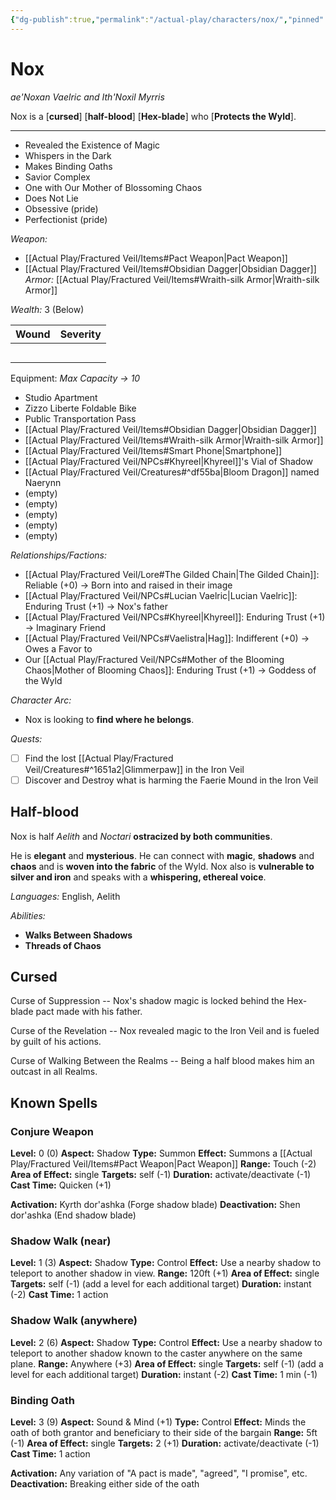 ```yaml
---
{"dg-publish":true,"permalink":"/actual-play/characters/nox/","pinned":true}
---
```


# Nox
_ae'Noxan Vaelric and Ith'Noxil Myrris_

Nox is a \[**cursed**] \[**half-blood**] \[**Hex-blade**] who \[**Protects the Wyld**].

***
* Revealed the Existence of Magic
* Whispers in the Dark
* Makes Binding Oaths
* Savior Complex
* One with Our Mother of Blossoming Chaos
* Does Not Lie
* Obsessive (pride)
* Perfectionist (pride)

_Weapon:_ 
* [[Actual Play/Fractured Veil/Items#Pact Weapon\|Pact Weapon]]
* [[Actual Play/Fractured Veil/Items#Obsidian Dagger\|Obsidian Dagger]]
_Armor:_ [[Actual Play/Fractured Veil/Items#Wraith-silk Armor\|Wraith-silk Armor]]

_Wealth:_ 3 (Below)

| Wound | Severity |
| ----- | -------- |
|       |          |
|       |          |
|       |          |
|       |          |
|       |          |

Equipment: _Max Capacity → 10_
* Studio Apartment
* Zizzo Liberte Foldable Bike
* Public Transportation Pass
* [[Actual Play/Fractured Veil/Items#Obsidian Dagger\|Obsidian Dagger]]
* [[Actual Play/Fractured Veil/Items#Wraith-silk Armor\|Wraith-silk Armor]]
* [[Actual Play/Fractured Veil/Items#Smart Phone\|Smartphone]]
* [[Actual Play/Fractured Veil/NPCs#Khyreel\|Khyreel]]'s Vial of Shadow
* [[Actual Play/Fractured Veil/Creatures#^df55ba\|Bloom Dragon]] named Naerynn
* (empty)
* (empty)
* (empty)
* (empty)
* (empty)

_Relationships/Factions:_
* [[Actual Play/Fractured Veil/Lore#The Gilded Chain\|The Gilded Chain]]: Reliable (+0) → Born into and raised in their image
* [[Actual Play/Fractured Veil/NPCs#Lucian Vaelric\|Lucian Vaelric]]: Enduring Trust (+1) → Nox's father
* [[Actual Play/Fractured Veil/NPCs#Khyreel\|Khyreel]]: Enduring Trust (+1) → Imaginary Friend
* [[Actual Play/Fractured Veil/NPCs#Vaelistra\|Hag]]: Indifferent (+0) → Owes a Favor to 
* Our [[Actual Play/Fractured Veil/NPCs#Mother of the Blooming Chaos\|Mother of Blooming Chaos]]: Enduring Trust (+1) → Goddess of the Wyld

_Character Arc:_
* Nox is looking to **find where he belongs**.

_Quests:_
- [ ] Find the lost [[Actual Play/Fractured Veil/Creatures#^1651a2\|Glimmerpaw]] in the Iron Veil
- [ ] Discover and Destroy what is harming the Faerie Mound in the Iron Veil

## Half-blood
Nox is half _Aelith_ and _Noctari_ **ostracized by both communities**. 

He is **elegant** and **mysterious**. He can connect with **magic**, **shadows** and **chaos** and is **woven into the fabric** of the Wyld. Nox also is **vulnerable to silver and iron** and speaks with a **whispering, ethereal voice**.

_Languages:_ English, Aelith

_Abilities:_
* **Walks Between Shadows**
* **Threads of Chaos**

## Cursed

Curse of Suppression -- Nox's shadow magic is locked behind the Hex-blade pact made with his father.

Curse of the Revelation -- Nox revealed magic to the Iron Veil and is fueled by guilt of his actions.

Curse of Walking Between the Realms -- Being a half blood makes him an outcast in all Realms.

## Known Spells

### Conjure Weapon

**Level:** 0 (0)
**Aspect:** Shadow
**Type:** Summon
**Effect:** Summons a [[Actual Play/Fractured Veil/Items#Pact Weapon\|Pact Weapon]]
**Range:** Touch (-2)
**Area of Effect:** single
**Targets:**  self (-1)
**Duration:** activate/deactivate (-1)
**Cast Time:** Quicken (+1)

**Activation:** Kyrth dor'ashka (Forge shadow blade)
**Deactivation:** Shen dor'ashka (End shadow blade)

### Shadow Walk (near)

**Level:** 1 (3)
**Aspect:** Shadow
**Type:** Control
**Effect:** Use a nearby shadow to teleport to another shadow in view.
**Range:** 120ft (+1) 
**Area of Effect:** single
**Targets:** self (-1) (add a level for each additional target)
**Duration:** instant (-2)
**Cast Time:** 1 action

### Shadow Walk (anywhere)

**Level:** 2 (6)
**Aspect:** Shadow
**Type:** Control
**Effect:** Use a nearby shadow to teleport to another shadow known to the caster anywhere on the same plane.
**Range:** Anywhere (+3) 
**Area of Effect:** single
**Targets:** self (-1) (add a level for each additional target)
**Duration:** instant (-2)
**Cast Time:** 1 min (-1)

### Binding Oath

**Level:** 3 (9)
**Aspect:** Sound & Mind (+1)
**Type:** Control
**Effect:** Minds the oath of both grantor and beneficiary to their side of the bargain
**Range:** 5ft (-1)
**Area of Effect:** single
**Targets:** 2 (+1)
**Duration:** activate/deactivate (-1)
**Cast Time:** 1 action

**Activation:** Any variation of "A pact is made", "agreed", "I promise", etc.
**Deactivation:** Breaking either side of the oath